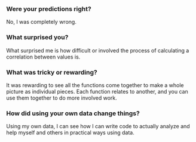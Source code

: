 ### Were your predictions right?
No, I was completely wrong.

### What surprised you?
What surprised me is how difficult or involved the process of calculating a correlation between values is.

### What was tricky or rewarding?
It was rewarding to see all the functions come together to make a whole picture as individual pieces. Each function relates to another, and you can use them together to do more involved work.

### How did using your own data change things?
Using my own data, I can see how I can write code to actually analyze and help myself and others in practical ways using data.

